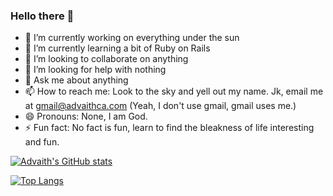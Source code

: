 ### Hello there 👋

- 🔭 I’m currently working on everything under the sun
- 🌱 I’m currently learning a bit of Ruby on Rails
- 👯 I’m looking to collaborate on anything
- 🤔 I’m looking for help with nothing
- 💬 Ask me about anything
- 📫 How to reach me: Look to the sky and yell out my name. Jk, email me at gmail@advaithca.com (Yeah, I don't use gmail, gmail uses me.)
- 😄 Pronouns: None, I am God.
- ⚡ Fun fact: No fact is fun, learn to find the bleakness of life interesting and fun.

[![Advaith's GitHub stats](https://github-readme-stats.vercel.app/api?username=advaithca&count_private=true&show_icons=true&theme=radical)](https://github.com/anuraghazra/github-readme-stats)

[![Top Langs](https://github-readme-stats.vercel.app/api/top-langs/?username=advaithca)](https://github.com/anuraghazra/github-readme-stats)
